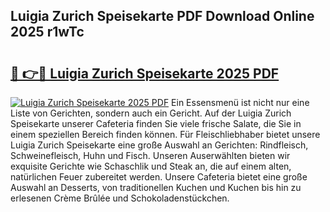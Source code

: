 ## Luigia Zurich Speisekarte PDF Download Online 2025 r1wTc

# <h2><a href="http://gcdhwx.nevu.top/?p=Luigia+Zurich+Speisekarte">🔗 👉🔴 Luigia Zurich Speisekarte 2025 PDF</a></h2>

[![Luigia Zurich Speisekarte 2025 PDF](https://i.imgur.com/dBaPXMq.png)](http://gcdhwx.nevu.top/?p=Luigia+Zurich+Speisekarte)
Ein Essensmenü ist nicht nur eine Liste von Gerichten, sondern auch ein Gericht. Auf der Luigia Zurich Speisekarte unserer Cafeteria finden Sie viele frische Salate, die Sie in einem speziellen Bereich finden können. Für Fleischliebhaber bietet unsere Luigia Zurich Speisekarte eine große Auswahl an Gerichten: Rindfleisch, Schweinefleisch, Huhn und Fisch. Unseren Auserwählten bieten wir exquisite Gerichte wie Schaschlik und Steak an, die auf einem alten, natürlichen Feuer zubereitet werden. Unsere Cafeteria bietet eine große Auswahl an Desserts, von traditionellen Kuchen und Kuchen bis hin zu erlesenen Crème Brûlée und Schokoladenstückchen.
